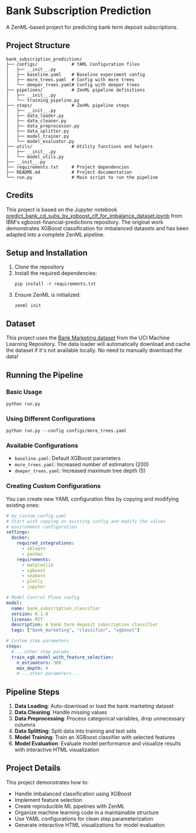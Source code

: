 # Bank Subscription Prediction

A ZenML-based project for predicting bank term deposit subscriptions.

## Project Structure

```
bank_subscription_prediction/
├── configs/             # YAML Configuration files
│   ├── __init__.py
│   ├── baseline.yaml    # Baseline experiment config
│   ├── more_trees.yaml  # Config with more trees
│   └── deeper_trees.yaml# Config with deeper trees
├── pipelines/           # ZenML pipeline definitions
│   ├── __init__.py
│   └── training_pipeline.py
├── steps/               # ZenML pipeline steps
│   ├── __init__.py
│   ├── data_loader.py
│   ├── data_cleaner.py
│   ├── data_preprocessor.py
│   ├── data_splitter.py
│   ├── model_trainer.py
│   └── model_evaluator.py
├── utils/               # Utility functions and helpers
│   ├── __init__.py
│   └── model_utils.py
├── __init__.py
├── requirements.txt     # Project dependencies
├── README.md            # Project documentation
└── run.py               # Main script to run the pipeline
```

## Credits

This project is based on the Jupyter notebook [predict_bank_cd_subs_by_xgboost_clf_for_imbalance_dataset.ipynb](https://github.com/IBM/xgboost-financial-predictions/blob/master/notebooks/predict_bank_cd_subs_by_xgboost_clf_for_imbalance_dataset.ipynb) from IBM's xgboost-financial-predictions repository. The original work demonstrates XGBoost classification for imbalanced datasets and has been adapted into a complete ZenML pipeline.

## Setup and Installation

1. Clone the repository
2. Install the required dependencies:
   ```
   pip install -r requirements.txt
   ```
3. Ensure ZenML is initialized:
   ```
   zenml init
   ```

## Dataset

This project uses the [Bank Marketing dataset](https://archive.ics.uci.edu/ml/datasets/bank+marketing) from the UCI Machine Learning Repository. The data loader will automatically download and cache the dataset if it's not available locally. No need to manually download the data!

## Running the Pipeline

### Basic Usage

```
python run.py
```

### Using Different Configurations

```
python run.py --config configs/more_trees.yaml
```

### Available Configurations

- `baseline.yaml`: Default XGBoost parameters
- `more_trees.yaml`: Increased number of estimators (200)
- `deeper_trees.yaml`: Increased maximum tree depth (5)

### Creating Custom Configurations

You can create new YAML configuration files by copying and modifying existing ones:

```yaml
# my_custom_config.yaml
# Start with copying an existing config and modify the values
# environment configuration
settings:
  docker:
    required_integrations:
      - sklearn
      - pandas
    requirements:
      - matplotlib
      - xgboost
      - seaborn
      - plotly
      - jupyter

# Model Control Plane config
model:
  name: bank_subscription_classifier
  version: 0.1.0
  license: MIT
  description: A bank term deposit subscription classifier
  tags: ["bank_marketing", "classifier", "xgboost"]

# Custom step parameters
steps:
  # ...other step params...
  train_xgb_model_with_feature_selection:
    n_estimators: 300
    max_depth: 4
    # ...other parameters...
```

## Pipeline Steps

1. **Data Loading**: Auto-download or load the bank marketing dataset
2. **Data Cleaning**: Handle missing values
3. **Data Preprocessing**: Process categorical variables, drop unnecessary columns
4. **Data Splitting**: Split data into training and test sets
5. **Model Training**: Train an XGBoost classifier with selected features
6. **Model Evaluation**: Evaluate model performance and visualize results with interactive HTML visualization

## Project Details

This project demonstrates how to:
- Handle imbalanced classification using XGBoost
- Implement feature selection 
- Create reproducible ML pipelines with ZenML
- Organize machine learning code in a maintainable structure
- Use YAML configurations for clean step parameterization
- Generate interactive HTML visualizations for model evaluation 